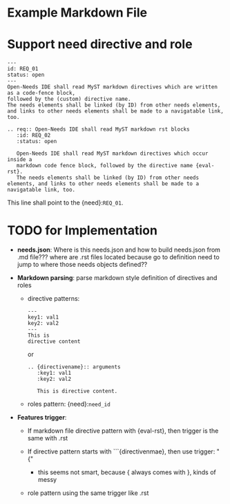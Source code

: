 Example Markdown File
=====================


# Support need directive and role

```{req} Open-Needs IDE shall read MyST markdown directives
---
id: REQ_01
status: open
---
Open-Needs IDE shall read MyST markdown directives which are written as a code-fence block,
followed by the (custom) directive name.
The needs elements shall be linked (by ID) from other needs elements, and links to other needs elements shall be made to a navigatable link, too.
```

```{eval-rst}
.. req:: Open-Needs IDE shall read MyST markdown rst blocks
   :id: REQ_02
   :status: open

   Open-Needs IDE shall read MyST markdown directives which occur inside a
   markdown code fence block, followed by the directive name {eval-rst}.
   The needs elements shall be linked (by ID) from other needs elements, and links to other needs elements shall be made to a navigatable link, too.
```

This line shall point to the {need}:`REQ_01`.


# TODO for Implementation

* **needs.json**: Where is this needs.json and how to build needs.json from .md file??? where are .rst files located because go to definition need to jump to where those needs objects defined??

* **Markdown parsing**: parse markdown style definition of directives and roles
   * directive patterns:
      ```{directivename} arguments
      ---
      key1: val1
      key2: val2
      ---
      This is
      directive content
      ```
      or

      ```{eval-rst}
      .. {directivename}:: arguments
         :key1: val1
         :key2: val2

         This is directive content.
      ```
   * roles pattern: {need}:`need_id`

* **Features trigger**:
   * If markdown file directive pattern with {eval-rst}, then trigger is the same with .rst

   * If directive pattern starts with ```{directivenmae}, then use trigger: "{"

      * this seems not smart, because { always comes with }, kinds of messy

   * role pattern using the same trigger like .rst


